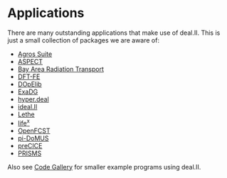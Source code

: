 Applications
============

There are many outstanding applications that make use of deal.II. This is just a small collection of packages we are aware of:

- [Agros Suite](http://www.agros2d.org/)
- [ASPECT](https://aspect.geodynamics.org)
- [Bay Area Radiation Transport](https://github.com/SlaybaughLab/BART/)
- [DFT-FE](https://sites.google.com/umich.edu/dftfe)
- [DOpElib](https://winnifried.github.io/dopelib/)
- [ExaDG](https://github.com/exadg/exadg)
- [hyper.deal](https://github.com/hyperdeal/hyperdeal)
- [ideal.II](https://instatdealii.github.io/idealii/dev/)
- [Lethe](https://github.com/lethe-cfd/lethe)
- [life<sup>x</sup>](https://lifex.gitlab.io/)
- [OpenFCST](http://www.openfcst.mece.ualberta.ca/)
- [pi-DoMUS](https://github.com/mathLab/pi-DoMUS)
- [preCICE](https://www.precice.org)
- [PRISMS](http://www.prisms-center.org/#/ctools/software)

Also see [Code Gallery](https://www.dealii.org/code-gallery.html) for smaller example programs using deal.II.
